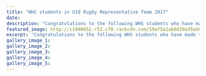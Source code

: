 ```yaml
---
title: "WHS students in U18 Rugby Representative Team 2017"
date: 
description: "Congratulations to the following WHS students who have made the Wanganui U18 Rugby Representative Team for 2017..."
featured_image: http://c1940652.r52.cf0.rackcdn.com/59af5a1ab8d39a35a50007af/WU-U18-Rep-team-3302017.jpg
excerpt: "Congratulations to the following WHS students who have made the Wanganui U18 Rugby Representative Team for 2017."
gallery_image_1: 
gallery_image_2: 
gallery_image_3: 
gallery_image_4: 
gallery_image_5: 
---
```

